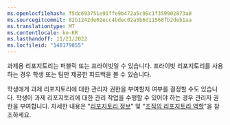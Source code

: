 ```yaml
---
ms.openlocfilehash: f5dc693751e91ffe9b472a5c99c1f359902873a0
ms.sourcegitcommit: 82b1242de02ecc4bdec02a5b6d11568fb2deb1aa
ms.translationtype: MT
ms.contentlocale: ko-KR
ms.lasthandoff: 11/21/2022
ms.locfileid: "148179855"
---
```

과제용 리포지토리는 퍼블릭 또는 프라이빗일 수 있습니다. 프라이빗 리포지토리를 사용하는 경우 학생 또는 팀만 제공한 피드백을 볼 수 있습니다.

학생에게 과제 리포지토리에 대한 관리자 권한을 부여할지 여부를 결정할 수도 있습니다. 학생이 과제 리포지토리에 대한 관리 작업을 수행할 수 있어야 하는 경우 관리자 권한을 부여합니다. 자세한 내용은 "[리포지토리 정보](/repositories/creating-and-managing-repositories/about-repositories#about-repository-visibility)" 및 "[조직의 리포지토리 역할](/organizations/managing-access-to-your-organizations-repositories/repository-roles-for-an-organization)"을 참조하세요.